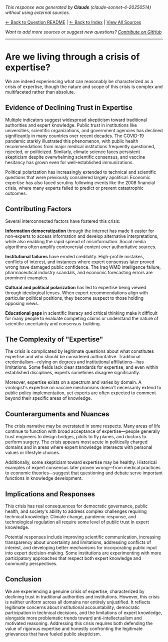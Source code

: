 <!-- 
Generated by: claude
Model: claude-sonnet-4-20250514
Prompt type: default
Tools enabled: False
Generated at: 2025-06-30T20:55:57.140060
-->

*This response was generated by **Claude** (claude-sonnet-4-20250514) without using external sources.*

[← Back to Question README](README.md) | [← Back to Index](../README.md) | [View All Sources](../allsources.md)

*Want to add more sources or suggest new questions? [Contribute on GitHub](https://github.com/justinwest/SuggestedSources)*

---

# Are we living through a crisis of expertise?

We are indeed experiencing what can reasonably be characterized as a crisis of expertise, though the nature and scope of this crisis is complex and multifaceted rather than absolute.

## Evidence of Declining Trust in Expertise

Multiple indicators suggest widespread skepticism toward traditional authorities and expert knowledge. Public trust in institutions like universities, scientific organizations, and government agencies has declined significantly in many countries over recent decades. The COVID-19 pandemic starkly illustrated this phenomenon, with public health recommendations from major medical institutions frequently questioned, rejected, or politicized. Similarly, climate science faces persistent skepticism despite overwhelming scientific consensus, and vaccine hesitancy has grown even for well-established immunizations.

Political polarization has increasingly extended to technical and scientific questions that were previously considered largely apolitical. Economic expertise has also faced scrutiny following events like the 2008 financial crisis, where many experts failed to predict or prevent catastrophic outcomes.

## Contributing Factors

Several interconnected factors have fostered this crisis:

**Information democratization** through the internet has made it easier for non-experts to access information and develop alternative interpretations, while also enabling the rapid spread of misinformation. Social media algorithms often amplify controversial content over authoritative sources.

**Institutional failures** have eroded credibility. High-profile mistakes, conflicts of interest, and instances where expert consensus later proved wrong have damaged public confidence. The Iraq WMD intelligence failure, pharmaceutical industry scandals, and economic forecasting errors are prominent examples.

**Cultural and political polarization** has led to expertise being viewed through ideological lenses. When expert recommendations align with particular political positions, they become suspect to those holding opposing views.

**Educational gaps** in scientific literacy and critical thinking make it difficult for many people to evaluate competing claims or understand the nature of scientific uncertainty and consensus-building.

## The Complexity of "Expertise"

The crisis is complicated by legitimate questions about what constitutes expertise and who should be considered authoritative. Traditional credentialism—relying on degrees and institutional affiliations—has limitations. Some fields lack clear standards for expertise, and even within established disciplines, experts sometimes disagree significantly.

Moreover, expertise exists on a spectrum and varies by domain. A virologist's expertise on vaccine mechanisms doesn't necessarily extend to public policy implementation, yet experts are often expected to comment beyond their specific areas of knowledge.

## Counterarguments and Nuances

The crisis narrative may be overstated in some respects. Many areas of life continue to function with broad acceptance of expertise—people generally trust engineers to design bridges, pilots to fly planes, and doctors to perform surgery. The crisis appears most acute in politically charged domains and in areas where expert knowledge intersects with personal values or lifestyle choices.

Additionally, some skepticism toward expertise may be healthy. Historical examples of expert consensus later proven wrong—from medical practices to economic theories—suggest that questioning and debate serve important functions in knowledge development.

## Implications and Responses

This crisis has real consequences for democratic governance, public health, and society's ability to address complex challenges requiring technical knowledge. Climate change, pandemic response, and technological regulation all require some level of public trust in expert knowledge.

Potential responses include improving scientific communication, increasing transparency about uncertainty and limitations, addressing conflicts of interest, and developing better mechanisms for incorporating public input into expert decision-making. Some institutions are experimenting with more participatory approaches that respect both expert knowledge and community perspectives.

## Conclusion

We are experiencing a genuine crisis of expertise, characterized by declining trust in traditional authorities and institutions. However, this crisis is neither uniform across all domains nor entirely unjustified. It reflects legitimate concerns about institutional accountability, democratic participation in technical decisions, and the limitations of expert knowledge, alongside more problematic trends toward anti-intellectualism and motivated reasoning. Addressing this crisis requires both defending the value of rigorous expertise and honestly confronting the legitimate grievances that have fueled public skepticism.
